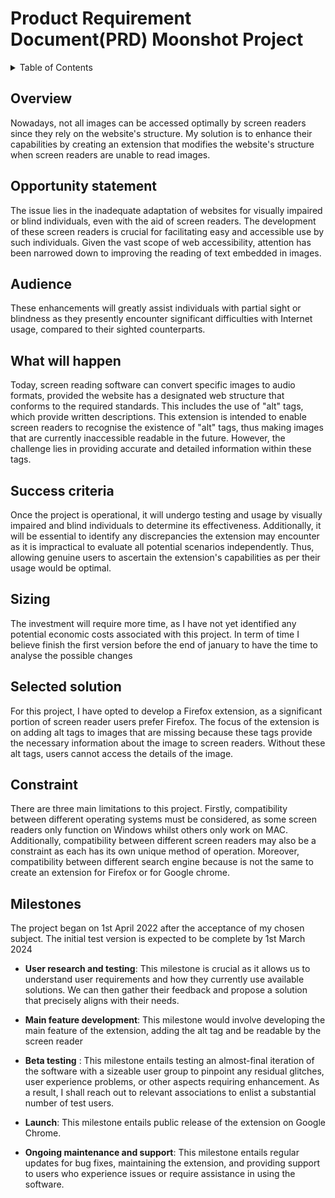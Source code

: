 # Product Requirement Document(PRD) Moonshot Project

<details>
<summary>Table of Contents</summary>

- [Product Requirement Document(PRD) Moonshot Project](#product-requirement-documentprd-moonshot-project)
  - [Overview](#overview)
  - [Opportunity statement](#opportunity-statement)
  - [Audience](#audience)
  - [What will happen](#what-will-happen)
  - [Success criteria](#success-criteria)
  - [Sizing](#sizing)
  - [Selected solution](#selected-solution)
  - [Constraint](#constraint)
  - [Milestones](#milestones)

</details>

## Overview

Nowadays, not all images can be accessed optimally by screen readers since they rely on the website's structure. My solution is to enhance their capabilities by creating an extension that modifies the website's structure when screen readers are unable to read images.

## Opportunity statement

The issue lies in the inadequate adaptation of websites for visually impaired or blind individuals, even with the aid of screen readers. The development of these screen readers is crucial for facilitating easy and accessible use by such individuals. Given the vast scope of web accessibility, attention has been narrowed down to improving the reading of text embedded in images.

## Audience

These enhancements will greatly assist individuals with partial sight or blindness as they presently encounter significant difficulties with Internet usage, compared to their sighted counterparts.

## What will happen

Today, screen reading software can convert specific images to audio formats, provided the website has a designated web structure that conforms to the required standards. This includes the use of "alt" tags, which provide written descriptions. This extension is intended to enable screen readers to recognise the existence of "alt" tags, thus making images that are currently inaccessible readable in the future. However, the challenge lies in providing accurate and detailed information within these tags.

## Success criteria

Once the project is operational, it will undergo testing and usage by visually impaired and blind individuals to determine its effectiveness. Additionally, it will be essential to identify any discrepancies the extension may encounter as it is impractical to evaluate all potential scenarios independently. Thus, allowing genuine users to ascertain the extension's capabilities as per their usage would be optimal.

## Sizing

The investment will require more time, as I have not yet identified any potential economic costs associated with this project.
In term of time I believe finish the first version before the end of january to have the time to analyse the possible changes

## Selected solution

For this project, I have opted to develop a Firefox extension, as a significant portion of screen reader users prefer Firefox. The focus of the extension is on adding alt tags to images that are missing because these tags provide the necessary information about the image to screen readers. Without these alt tags, users cannot access the details of the image.

## Constraint

There are three main limitations to this project. Firstly, compatibility between different operating systems must be considered, as some screen readers only function on Windows whilst others only work on MAC. Additionally, compatibility between different screen readers may also be a constraint as each has its own unique method of operation. Moreover, compatibility between different search engine because is not the same to create an extension for Firefox or for Google chrome.

## Milestones

The project began on 1st April 2022 after the acceptance of my chosen subject. The initial test version is expected to be complete by 1st March 2024

- **User research and testing**: This milestone is crucial as it allows us to understand user requirements and how they currently use available solutions. We can then gather their feedback and propose a solution that precisely aligns with their needs.

- **Main feature development**: This milestone would involve developing the main feature of the extension, adding the alt tag and be readable by the screen reader

- **Beta testing** : This milestone entails testing an almost-final iteration of the software with a sizeable user group to pinpoint any residual glitches, user experience problems, or other aspects requiring enhancement. As a result, I shall reach out to relevant associations to enlist a substantial number of test users.

- **Launch**: This milestone entails public release of the extension on Google Chrome.

- **Ongoing maintenance and support**: This milestone entails regular updates for bug fixes, maintaining the extension, and providing support to users who experience issues or require assistance in using the software.
